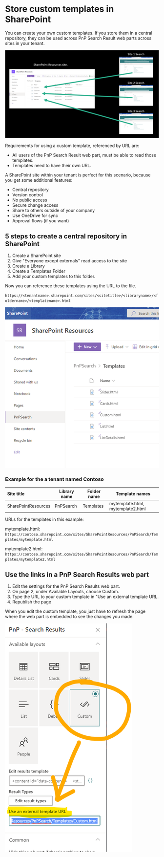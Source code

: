 # Store custom templates in SharePoint

You can create your own custom templates. If you store them in a central repository, they can be used across PnP Search Result web parts across sites in your tenant.

![Image of central repository and multiple search sites](assets/store-custom-templates-in-sharepoint/central-repository-multiple-sites.png)

Requirements for using a custom template, referenced by URL are:

- All users of the PnP Search Result web part, must be able to read those templates.
- Templates need to have their own URL.

A SharePoint site within your tenant is perfect for this scenario, because you get some additional features:

- Central repository
- Version control
- No public access
- Secure change access
- Share to others outside of your company
- Use OneDrive for sync
- Approval flows (if you want)

## 5 steps to create a central repository in SharePoint

1. Create a SharePoint site
2. Give "Everyone except externals" read access to the site
3. Create a Library
4. Create a Templates Folder
5. Add your custom templates to this folder.

Now you can reference these templates using the URL to the file.

`https://<tenantname>.sharepoint.com/sites/<sitetitle>/<libraryname>/<foldername>/<templatename>.html`

![A sharePoint Library holding some templates](assets/store-custom-templates-in-sharepoint/sharepoint-resources-lib.png)

### Example for the a tenant named Contoso

| Site title          | Library name | Folder name | Template names                    |
| :------------------ | ------------ | ----------- | --------------------------------- |
| SharePointResources | PnPSearch    | Templates   | mytemplate.html, mytemplate2.html |

URLs for the templates in this example:

mytemplate.html: `https://contoso.sharepoint.com/sites/SharePointResources/PnPSearch/Templates/mytemplate.html`

mytemplate2.html: `https://contoso.sharepoint.com/sites/SharePointResources/PnPSearch/Templates/mytemplate2.html`

## Use the links in a PnP Search Results web part

1. Edit the settings for the PnP Search Results web part.
2. On page 2, under Available Layouts, choose Custom.
3. Type the URL to your custom template in "Use an external template URL.
4. Republish the page

When you edit the custom template, you just have to refresh the page where the web part is embedded to see the changes you made.

![Screenshot of where you set the URL for a custom template](assets/store-custom-templates-in-sharepoint/custom-template-external-url-edit.png)
